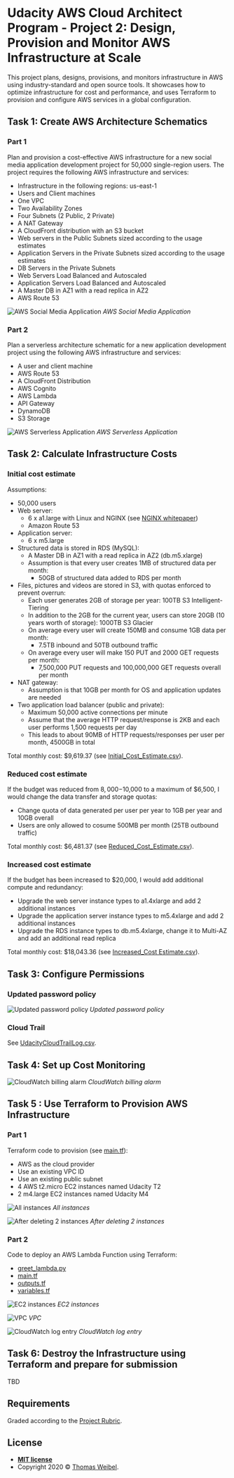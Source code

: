 # Udacity AWS Cloud Architect Program - Project 2: Design, Provision and Monitor AWS Infrastructure at Scale

This project plans, designs, provisions, and monitors infrastructure in AWS using industry-standard and open source tools. It showcases how to optimize infrastructure for cost and performance, and uses Terraform to provision and configure AWS services in a global configuration.

## Task 1: Create AWS Architecture Schematics

### Part 1

Plan and provision a cost-effective AWS infrastructure for a new social media application development project for 50,000 single-region users. The project requires the following AWS infrastructure and services:

- Infrastructure in the following regions: us-east-1
- Users and Client machines
- One VPC
- Two Availability Zones
- Four Subnets (2 Public, 2 Private)
- A NAT Gateway
- A CloudFront distribution with an S3 bucket
- Web servers in the Public Subnets sized according to the usage estimates
- Application Servers in the Private Subnets sized according to the usage estimates
- DB Servers in the Private Subnets
- Web Servers Load Balanced and Autoscaled
- Application Servers Load Balanced and Autoscaled
- A Master DB in AZ1 with a read replica in AZ2
- AWS Route 53

![AWS Social Media Application](schematics/Udacity_Diagram_1.png) _AWS Social Media Application_

### Part 2

Plan a serverless architecture schematic for a new application development project using the following AWS infrastructure and services:

- A user and client machine
- AWS Route 53
- A CloudFront Distribution
- AWS Cognito
- AWS Lambda
- API Gateway
- DynamoDB
- S3 Storage

![AWS Serverless Application](schematics/Udacity_Diagram_2.png) _AWS Serverless Application_

## Task 2: Calculate Infrastructure Costs

### Initial cost estimate

Assumptions:

- 50,000 users
- Web server:
  - 6 x a1.large with Linux and NGINX (see [NGINX whitepaper](https://www.arm.com/-/media/global/solutions/infrastructure/NGINX_A1%20whitepaper.pdf))
  - Amazon Route 53
- Application server:
  - 6 x m5.large
- Structured data is stored in RDS (MySQL):
  - A Master DB in AZ1 with a read replica in AZ2 (db.m5.xlarge)
  - Assumption is that every user creates 1MB of structured data per month:
    - 50GB of structured data added to RDS per month
- Files, pictures and videos are stored in S3, with quotas enforced to prevent overrun:
  - Each user generates 2GB of storage per year: 100TB S3 Intelligent-Tiering
  - In addition to the 2GB for the current year, users can store 20GB (10 years worth of storage): 1000TB S3 Glacier
  - On average every user will create 150MB and consume 1GB data per month:
    - 7.5TB inbound and 50TB outbound traffic
  - On average every user will make 150 PUT and 2000 GET requests per month:
    - 7,500,000 PUT requests and 100,000,000 GET requests overall per month
- NAT gateway:
  - Assumption is that 10GB per month for OS and application updates are needed
- Two application load balancer (public and private):
  - Maximum 50,000 active connections per minute
  - Assume that the average HTTP request/response is 2KB and each user performs 1,500 requests per day
  - This leads to about 90MB of HTTP requests/responses per user per month, 4500GB in total

Total monthly cost: $9,619.37 (see [Initial_Cost_Estimate.csv](cost-estimates/Initial_Cost_Estimate.csv)).

### Reduced cost estimate

If the budget was reduced from $8,000-$10,000 to a maximum of $6,500, I would change the data transfer and storage quotas:
- Change quota of data generated per user per year to 1GB per year and 10GB overall
- Users are only allowed to cosume 500MB per month (25TB outbound traffic)

Total monthly cost: $6,481.37 (see [Reduced_Cost_Estimate.csv](cost-estimates/Reduced_Cost_Estimate.csv)).

### Increased cost estimate

If the budget has been increased to $20,000, I would add additional compute and redundancy:
- Upgrade the web server instance types to a1.4xlarge and add 2 additional instances
- Upgrade the application server instance types to m5.4xlarge and add 2 additional instances
- Upgrade the RDS instance types to db.m5.4xlarge, change it to Multi-AZ and add an additional read replica

Total monthly cost: $18,043.36 (see [Increased_Cost Estimate.csv](cost-estimates/Increased_Cost_Estimate.csv)).

## Task 3: Configure Permissions

### Updated password policy

![Updated password policy](screenshots/udacity_password_policy.png) _Updated password policy_

### Cloud Trail

See [UdacityCloudTrailLog.csv](logs/UdacityCloudTrailLog.csv).

## Task 4: Set up Cost Monitoring

![CloudWatch billing alarm](screenshots/CloudWatch_alarm.png) _CloudWatch billing alarm_

## Task 5 : Use Terraform to Provision AWS Infrastructure

### Part 1

Terraform code to provision (see [main.tf](tf-infrastructure/main.tf)):
- AWS as the cloud provider
- Use an existing VPC ID
- Use an existing public subnet
- 4 AWS t2.micro EC2 instances named Udacity T2
- 2 m4.large EC2 instances named Udacity M4

![All instances](screenshots/Terraform_1_1.png) _All instances_

![After deleting 2 instances](screenshots/Terraform_1_2.png) _After deleting 2 instances_

### Part 2

Code to deploy an AWS Lambda Function using Terraform:
- [greet_lambda.py](tf-infrastructure/greet_lambda.py)
- [main.tf](tf-infrastructure/main.tf)
- [outputs.tf](tf-infrastructure/outputs.tf)
- [variables.tf](tf-infrastructure/variables.tf)

![EC2 instances](screenshots/Terraform_2_1.png) _EC2 instances_

![VPC](screenshots/Terraform_2_2.png) _VPC_

![CloudWatch log entry](screenshots/Terraform_2_2.png) _CloudWatch log entry_

## Task 6: Destroy the Infrastructure using Terraform and prepare for submission

TBD

## Requirements

Graded according to the [Project Rubric](https://review.udacity.com/#!/rubrics/2757/view).

## License

- **[MIT license](http://opensource.org/licenses/mit-license.php)**
- Copyright 2020 © [Thomas Weibel](https://github.com/thom).